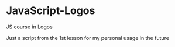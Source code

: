 # JavaScript-Logos
JS course in Logos

Just a script from the 1st lesson for my personal usage in the future
